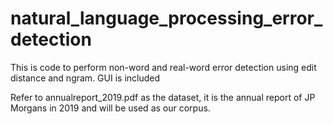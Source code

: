  # natural_language_processing_error_detection
This is code to perform non-word and real-word error detection using edit distance and ngram. GUI is included

Refer to annualreport_2019.pdf as the dataset, it is the annual report of JP Morgans in 2019 and will be used as our corpus.
